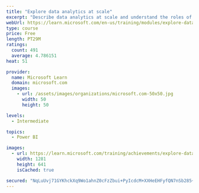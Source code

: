 ```yaml
---
title: "Explore data analytics at scale"
excerpt: "Describe data analytics at scale and understand the roles of a data team. Learn about the responsibilities of an enterprise data analyst and what tools are available to build scalable solutions."
webUrl: https://learn.microsoft.com/en-us/training/modules/explore-data-analytics-scale/
type: course
price: Free
length: PT29M
ratings:
  count: 491
  average: 4.786151
heat: 51

provider:
  name: Microsoft Learn
  domain: microsoft.com
  images:
    - url: /assets/images/organizations/microsoft.com-50x50.jpg
      width: 50
      height: 50

levels:
  - Intermediate

topics:
  - Power BI

images:
  - url: https://learn.microsoft.com/training/achievements/explore-data-analytics-at-scale-social.png
    width: 1281
    height: 641
    isCached: true

secured: "NqLuUvj71GYKhckXq9Wo1ahnZ0cFzZbui+PyIcdcM+XXHeEHFyfQN7nSb285+rPkaiVrM9bj16+649m4HlVvDXlhBS1eFiUJcsGP1PYALW1XzKbBjAh1Y69P9kfqW+GlGFsJdx70rDuM9ACoWkuizMI2NTzzdU9EYVA9GoDVgcxD1ka80UAA6zToSb3SzwvYZXeMw6iy6Td9IaOI6cQvkApHlhAgG3+sZ9vbQIzNfoxO60aprw3DCIoNyL+CpFTEdgAQs9f43u4TnWZHUdXpPHRMfQ7NIinQliMbzz39HbdFiD9/ZKIgNvIZrh9qK2vWLYURcZNIho30ltooswnGEgJ/89T3CS3IUy4gTqMdhEhpC6lotAX5L+muGPqglf07D1fMl8vVAEmybZ/jFyFshy/QEOsz4iU1kYfbtjF4lC0=;Fxt97/OyrP6dub5/DF1FkQ=="
---
```


